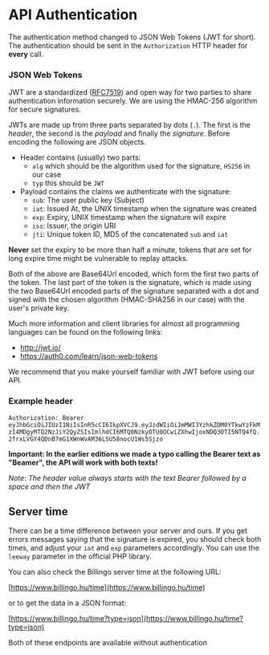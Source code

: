 # API Authentication

The authentication method changed to JSON Web Tokens (JWT for short). The authentication should
be sent in the `Authorization` HTTP header for **every** call.

### JSON Web Tokens

JWT are a standardized ([RFC7519](https://tools.ietf.org/html/rfc7519)) and open way for two parties to share
authentication information securely. We are using the HMAC-256 algorithm for secure signatures.

JWTs are made up from three parts separated by dots (`.`). The first is the *header*, the
second is the *payload* and finally the *signature*. Before encoding the following are
JSON objects.

- Header contains (usually) two parts:
  - `alg` which should be the algorithm used for the signature, `HS256` in our case
  - `typ` this should be `JWT`
- Payload contains the claims we authenticate with the signature:
  - `sub`: The user public key (Subject)
  - `iat`: Issued At, the UNIX timestamp when the signature was created
  - `exp`: Expiry, UNIX timestamp when the signature will expire
  - `iss`: Issuer, the origin URI
  - `jti`: Unique token ID, MD5 of the concatenated `sub` and `iat`

**Never** set the expiry to be more than half a minute, tokens that are set for long
expire time might be vulnerable to replay attacks.

Both of the above are Base64Url encoded, which form the first two parts of the token.
The last part of the token is the signature, which is made using the two Base64Url encoded parts of the signature
separated with a dot and signed with the chosen algorithm (HMAC-SHA256 in our case) with
the user's private key.

Much more information and client libraries for almost all programming languages can be found
on the following links:

- http://jwt.io/
- https://auth0.com/learn/json-web-tokens

We recommend that you make yourself familiar with JWT before using our API.

### Example header

`Authorization: Bearer eyJhbGciOiJIUzI1NiIsInR5cCI6IkpXVCJ9.eyJzdWIiOiJmMWI3YzhkZDM0YTkwYzFkMzI4MDgyMTQ2NzJiY2QyZSIsImlhdCI6MTQ0NzkyOTU0OCwiZXhwIjoxNDQ3OTI5NTQ4fQ.2frxLVGY4QDnB7mG1XWnWvAM36LSU58nocU1Ws5Sjzo`

**Important: In the earlier editions we made a typo calling the Bearer text as "Beamer", the API will work with both texts!**

*Note: The header value always starts with the text Bearer followed by a space and then the JWT*



## Server time

There can be a time difference between your server and ours. If you get errors messages saying that the signature is expired, you should check both times, and adjust your `iat` and `exp` parameters accordingly. You can use the `leeway` parameter in the official PHP library.

You can also check the Billingo server time at the following URL:

[https://www.billingo.hu/time](https://www.billingo.hu/time)

or to get the data in a JSON format:

[https://www.billingo.hu/time?type=json](https://www.billingo.hu/time?type=json)

Both of these endpoints are available without authentication